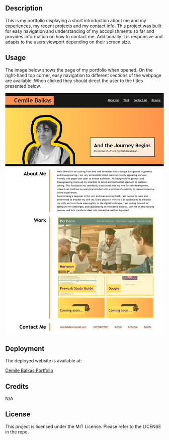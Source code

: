 ## <Portfolio-Cemile-Balkas>

## Description
This is my portfolio displaying a short introduction about me and my experiences, my recent projects and my contact info. This project was built for easy navigation and understanding of my accoplishments so far and provides information on how to contact me. Additionally it is responsive and adapts to the users viewport depending on their screen size.

## Usage
The image below shows the page of my portfolio when opened. On the right-hand top corner, easy navigation to different sections of the webpage are available. When clicked they should direct the user to the titles presented below. 

![My portfolio screenshot displaying all of its contents](/images/screenshot.png)

## Deployment
The deployed website is available at:

[Cemile Balkas Portfolio](https://cemileblks.github.io/portfolio-cemile/)

## Credits
N/A

## License

This project is licensed under the MIT License. Please refer to the LICENSE in the repo.